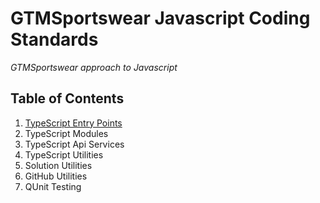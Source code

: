 # GTMSportswear Javascript Coding Standards

*GTMSportswear approach to Javascript*

## Table of Contents

1. [TypeScript Entry Points](https://github.com/GTMSportswear/docs/blob/master/codingstandards/JS/typescriptentrypoints.md)
1. TypeScript Modules
1. TypeScript Api Services
1. TypeScript Utilities
  1. Solution Utilities
  1. GitHub Utilities
1. QUnit Testing